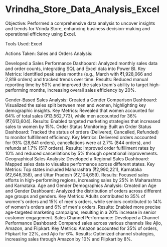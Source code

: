 # Vrindha_Store_Data_Analysis_Excel
Objective:  Performed a comprehensive data analysis to uncover insights and trends for Vrinda Store, enhancing business decision-making and operational efficiency using Excel.

Tools Used: Excel

Actions Taken:
Sales and Orders Analysis:

Developed a Sales Performance Dashboard: 
Analyzed monthly sales data and order counts, integrating SQL and Excel data into Power BI.
Key Metrics: 
Identified peak sales months (e.g., March with ₹1,928,066 and 2,819 orders) and tracked trends over time.
Results: 
Reduced manual reporting time by 50% and improved the sales team's ability to target high-performing months, increasing overall sales efficiency by 20%.

Gender-Based Sales Analysis:
Created a Gender Comparison Dashboard: Visualized the sales split between men and women, highlighting key demographic insights.
Key Metrics: Revealed that women accounted for 64% of total sales (₹13,562,773), while men accounted for 36% (₹7,613,604).
Results: Enabled targeted marketing strategies that increased sales to women by 15%.
Order Status Monitoring:
Built an Order Status Dashboard: Tracked the status of orders (Delivered, Cancelled, Refunded) to monitor fulfillment efficiency.
Key Metrics: Delivered orders accounted for 93% (28,641 orders), cancellations were at 2.7% (844 orders), and refunds at 1.7% (517 orders).
Results: Improved order fulfillment rates by 10% and reduced cancellations by 5% through operational improvements.
Geographical Sales Analysis:
Developed a Regional Sales Dashboard: Mapped sales data to visualize performance across different states.
Key Metrics: Top states included Maharashtra (₹2,990,221), Karnataka (₹2,646,358), and Uttar Pradesh (₹2,104,659).
Results: Focused sales efforts in high-performing regions, increasing sales by 25% in Maharashtra and Karnataka.
Age and Gender Demographics Analysis:
Created an Age and Gender Dashboard: Analyzed the distribution of orders across different age groups and genders.
Key Metrics: Adults contributed to 35% of women's orders and 15% of men's orders, while seniors contributed to 14% of women's orders and 6% of men's orders.
Results: Enabled more precise age-targeted marketing campaigns, resulting in a 20% increase in senior customer engagement.
Sales Channel Performance:
Developed a Channel Performance Dashboard: Compared sales across various channels like Ajio, Amazon, and Flipkart.
Key Metrics: Amazon accounted for 35% of orders, Flipkart for 22%, and Ajio for 6%.
Results: Optimized channel strategies, increasing sales through Amazon by 10% and Flipkart by 8%.
